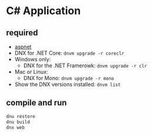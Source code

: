 # C# Application

## required

  * [aspnet](https://get.asp.net/)
  * DNX for .NET Core: `dnvm upgrade -r coreclr`
  * Windows only: 
    * DNX for the .NET Framerowk: `dnvm upgrade -r clr`
  * Mac or Linux:
    * DNX for Mono: `dnvm upgrade -r mono`
  * Show the DNX versions installed: `dnvm list`
  
## compile and run

```bash
dnu restore
dnu build
dnx web
```